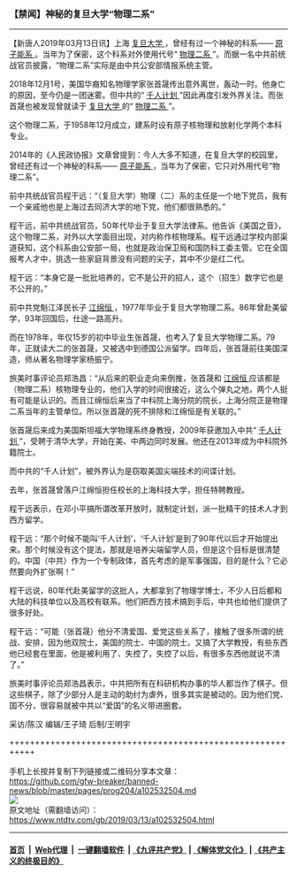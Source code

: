 ### 【禁闻】神秘的复旦大学“物理二系”
------------------------

<div class="post_content" itemprop="articleBody">
 <p>
  【新唐人2019年03月13日讯】上海
  <a href="https://www.ntdtv.com/gb/复旦大学.htm">
   复旦大学
  </a>
  ，曾经有过一个神秘的科系——
  <a href="https://www.ntdtv.com/gb/原子能系.htm">
   原子能系
  </a>
  。当年为了保密，这个科系对外使用代号“
  <a href="https://www.ntdtv.com/gb/物理二系.htm">
   物理二系
  </a>
  ”。而据一名中共前统战官员披露，“物理二系”实际是由中共公安部情报系统主管。
 </p>
 <p>
  2018年12月1号，美国华裔知名物理学家张首晟传出意外离世，轰动一时。他身亡的原因，至今仍是一团迷雾。但中共的“
  <a href="https://www.ntdtv.com/gb/千人计划.htm">
   千人计划
  </a>
  ”因此再度引发外界关注。而张首晟也被发现曾就读于
  <a href="https://www.ntdtv.com/gb/复旦大学.htm">
   复旦大学
  </a>
  的“
  <a href="https://www.ntdtv.com/gb/物理二系.htm">
   物理二系
  </a>
  ”。
 </p>
 <p>
  这个物理二系，于1958年12月成立，建系时设有原子核物理和放射化学两个本科专业。
 </p>
 <p>
  2014年的《人民政协报》文章曾提到：今人大多不知道，在复旦大学的校园里，曾经还有过一个神秘的科系——
  <a href="https://www.ntdtv.com/gb/原子能系.htm">
   原子能系
  </a>
  ，当年为了保密，它只对外用代号“物理二系”。
 </p>
 <p>
  前中共统战官员程干远：“（复旦大学）物理（二）系的主任是一个地下党员，我有一个亲戚他也是上海过去同济大学的地下党，他们都很熟悉的。”
 </p>
 <p>
  程干远，前中共统战官员，50年代毕业于复旦大学法律系。他告诉《美国之音》，这个物理二系，对外以大学面目出现，对内称作核物理系。程干远通过学校内部渠道获知，这个科系由公安部一局，也就是政治保卫局和国防科工委主管。它在全国报考人才中，挑选一些家庭背景没有问题的尖子，其中不少是红二代。
 </p>
 <p>
  程干远：“本身它是一批批培养的，它不是公开的招人，这个（招生）数字它也是不公开的。”
 </p>
 <p>
  前中共党魁江泽民长子
  <a href="https://www.ntdtv.com/gb/江绵恒.htm">
   江绵恒
  </a>
  ，1977年毕业于复旦大学物理二系。86年曾赴美留学，93年回国后，仕途一路高升。
 </p>
 <p>
  而在1978年，年仅15岁的初中毕业生张首晟，也考入了复旦大学物理二系。79年，正就读大二的张首晟，又被选中到德国公派留学。四年后，张首晟前往美国深造，师从著名物理学家杨振宁。
 </p>
 <p>
  旅美时事评论员郑浩昌：“从后来的职业走向来倒推，张首晟和
  <a href="https://www.ntdtv.com/gb/江绵恒.htm">
   江绵恒
  </a>
  应该都是（物理二系）核物理专业的，他们入学的时间很接近，这么个弹丸之地，两个人挺有可能是认识的。而且江绵恒后来当了中科院上海分院的院长，上海分院正是物理二系当年的主管单位。所以张首晟的死不排除和江绵恒是有关联的。”
 </p>
 <p>
  张首晟后来成为美国斯坦福大学物理系终身教授，2009年获邀加入中共“
  <a href="https://www.ntdtv.com/gb/千人计划.htm">
   千人计划
  </a>
  ”，受聘于清华大学，开始在美、中两边同时发展。他还在2013年成为中科院外籍院士。
 </p>
 <p>
  而中共的“千人计划”，被外界认为是窃取美国尖端技术的间谍计划。
 </p>
 <p>
  去年，张首晟曾落户江绵恒担任校长的上海科技大学，担任特聘教授。
 </p>
 <p>
  程干远表示，在邓小平搞所谓改革开放时，就制定计划，派一批精干的技术人才到西方留学。
 </p>
 <p>
  程干远：“那个时候不能叫‘千人计划’，‘千人计划’是到了90年代以后才开始提出来。那个时候没有这个提法，那就是培养尖端留学人员，但是这个目标是很清楚的。中国（中共）作为一个专制政体，首先考虑的是军事强国，目的是什么？它必然要向外扩张啊！”
 </p>
 <p>
  程干远说，80年代赴美留学的这批人，大都拿到了物理学博士，不少人日后都和大陆的科技单位以及高校有联系。他们把西方技术搞到手后，中共也给他们提供了很多好处。
 </p>
 <p>
  程干远：“可能（张首晟）他分不清爱国、爱党这些关系了，接触了很多所谓的统战、安排，因为他双院士，美国的院士、中国的院士。又搞了大学教授，有些东西他已经套在里面，他是被利用了、失控了，失控了以后，有很多东西他就说不清了。”
 </p>
 <p>
  旅美时事评论员郑浩昌表示，中共把所有在科研机构办事的华人都当作了棋子。但这些棋子，除了少部分人是主动的助纣为虐外，很多其实是被动的。因为他们党、国不分，很容易就被中共以“爱国”的名义带进圈套。
 </p>
 <p>
  采访/陈汉 编辑/王子琦 后制/王明宇
 </p>
 <p>
 </p>
 <div class="single_ad">
 </div>
</div>

+++++++++++++++++++++++++++++++++++++++++++++++++++++++++++<br/><br/>
手机上长按并复制下列链接或二维码分享本文章：<br/>
https://github.com/gfw-breaker/banned-news/blob/master/pages/prog204/a102532504.md <br/>
<a href='https://github.com/gfw-breaker/banned-news/blob/master/pages/prog204/a102532504.md'><img src='https://github.com/gfw-breaker/banned-news/blob/master/pages/prog204/a102532504.md.png'/></a> <br/>
原文地址（需翻墙访问）：https://www.ntdtv.com/gb/2019/03/13/a102532504.html


------------------------
#### [首页](https://github.com/gfw-breaker/banned-news/blob/master/README.md) &nbsp;|&nbsp; [Web代理](https://github.com/labour-camp/helloworld) &nbsp;|&nbsp; [一键翻墙软件](https://github.com/gfw-breaker/nogfw/blob/master/README.md) &nbsp;| [《九评共产党》](https://github.com/gfw-breaker/9ping.md/blob/master/README.md#九评之一评共产党是什么) | [《解体党文化》](https://github.com/gfw-breaker/jtdwh.md/blob/master/README.md) | [《共产主义的终极目的》](https://github.com/gfw-breaker/gczydzjmd.md/blob/master/README.md)

